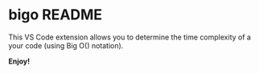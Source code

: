 # bigo README

This VS Code extension allows you to determine the time complexity of a your code (using Big O() notation).

**Enjoy!**
